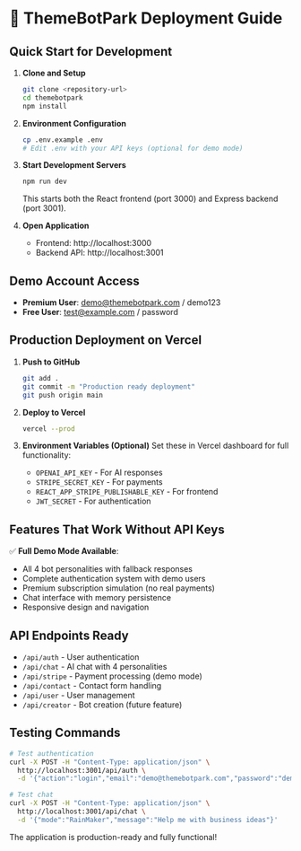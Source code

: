 # 🚀 ThemeBotPark Deployment Guide

## Quick Start for Development

1. **Clone and Setup**
   ```bash
   git clone <repository-url>
   cd themebotpark
   npm install
   ```

2. **Environment Configuration**
   ```bash
   cp .env.example .env
   # Edit .env with your API keys (optional for demo mode)
   ```

3. **Start Development Servers**
   ```bash
   npm run dev
   ```
   This starts both the React frontend (port 3000) and Express backend (port 3001).

4. **Open Application**
   - Frontend: http://localhost:3000
   - Backend API: http://localhost:3001

## Demo Account Access

- **Premium User**: demo@themebotpark.com / demo123
- **Free User**: test@example.com / password

## Production Deployment on Vercel

1. **Push to GitHub**
   ```bash
   git add .
   git commit -m "Production ready deployment"
   git push origin main
   ```

2. **Deploy to Vercel**
   ```bash
   vercel --prod
   ```

3. **Environment Variables (Optional)**
   Set these in Vercel dashboard for full functionality:
   - `OPENAI_API_KEY` - For AI responses
   - `STRIPE_SECRET_KEY` - For payments
   - `REACT_APP_STRIPE_PUBLISHABLE_KEY` - For frontend
   - `JWT_SECRET` - For authentication

## Features That Work Without API Keys

✅ **Full Demo Mode Available**:
- All 4 bot personalities with fallback responses
- Complete authentication system with demo users
- Premium subscription simulation (no real payments)
- Chat interface with memory persistence
- Responsive design and navigation

## API Endpoints Ready

- `/api/auth` - User authentication
- `/api/chat` - AI chat with 4 personalities
- `/api/stripe` - Payment processing (demo mode)
- `/api/contact` - Contact form handling
- `/api/user` - User management
- `/api/creator` - Bot creation (future feature)

## Testing Commands

```bash
# Test authentication
curl -X POST -H "Content-Type: application/json" \
  http://localhost:3001/api/auth \
  -d '{"action":"login","email":"demo@themebotpark.com","password":"demo123"}'

# Test chat
curl -X POST -H "Content-Type: application/json" \
  http://localhost:3001/api/chat \
  -d '{"mode":"RainMaker","message":"Help me with business ideas"}'
```

The application is production-ready and fully functional!
